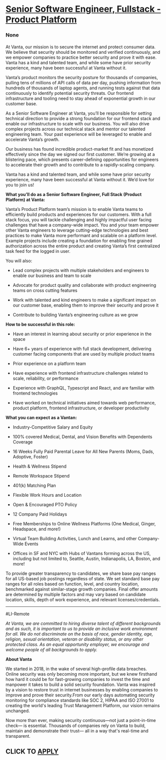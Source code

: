 # [Senior Software Engineer, Fullstack - Product Platform](https://www.remotewlb.com/apply/senior-software-engineer-fullstack-product-platform)  
### None  
####  

At Vanta, our mission is to secure the internet and protect consumer data. We believe that security should be monitored and verified continuously, and we empower companies to practice better security and prove it with ease. Vanta has a kind and talented team, and while some have prior security experience, many have been successful at Vanta without it.

Vanta’s product monitors the security posture for thousands of companies, pulling tens of millions of API calls of data per day, pushing information from hundreds of thousands of laptop agents, and running tests against that data continuously to identify potential security threats. Our frontend infrastructure and tooling need to stay ahead of exponential growth in our customer base.

As a Senior Software Engineer at Vanta, you’ll be responsible for setting technical direction to provide a strong foundation for our frontend stack and enable our infrastructure to scale with our business. You will also drive complex projects across our technical stack and mentor our talented engineering team. Your past experience will be leveraged to enable and accelerate Vanta’s growth.

Our business has found incredible product-market fit and has monetized effectively since the day we signed our first customer. We’re growing at a blistering pace, which presents career-defining opportunities for engineers to accelerate their growth and to contribute to a rapidly-scaling company.

Vanta has a kind and talented team, and while some have prior security experience, many have been successful at Vanta without it. We’d love for you to join us!

 **What you’ll do as a Senior Software Engineer, Full Stack (Product Platform) at Vanta:**

Vanta’s Product Platform team’s mission is to enable Vanta teams to efficiently build products and experiences for our customers. With a full stack focus, you will tackle challenging and highly impactful user facing challenges that have a company-wide impact. You and your team empower other Vanta engineers to leverage cutting-edge technologies and best practices to make Vanta more performant and scalable on a platform level. Example projects include creating a foundation for enabling fine grained authorization across the entire product and creating Vanta’s first centralized task feed for the logged in user.

You will also:

  * Lead complex projects with multiple stakeholders and engineers to enable our business and team to scale

  * Advocate for product quality and collaborate with product engineering teams on cross cutting features 

  * Work with talented and kind engineers to make a significant impact on our customer base, enabling them to improve their security and prove it

  * Contribute to building Vanta’s engineering culture as we grow

**How to be successful in this role:**

  * Have an interest in learning about security or prior experience in the space

  * Have 6+ years of experience with full stack development, delivering customer facing components that are used by multiple product teams

  * Prior experience on a platform team

  * Have experience with frontend infrastructure challenges related to scale, reliability, or performance

  * Experience with GraphQL, Typescript and React, and are familiar with frontend technologies

  * Have worked on technical initiatives aimed towards web performance, product platform, frontend infrastructure, or developer productivity

**What you can expect as a Vantan:**

  * Industry-Competitive Salary and Equity

  * 100% covered Medical, Dental, and Vision Benefits with Dependents Coverage

  * 16 Weeks Fully Paid Parental Leave for All New Parents (Moms, Dads, Adoptive, Foster)

  * Health & Wellness Stipend

  * Remote Workspace Stipend

  * 401(k) Matching Plan

  * Flexible Work Hours and Location

  * Open & Encouraged PTO Policy

  * 12 Company Paid Holidays

  * Free Memberships to Online Wellness Platforms (One Medical, Ginger, Headspace, and more!) 

  * Virtual Team Building Activities, Lunch and Learns, and other Company-Wide Events

  * Offices in SF and NYC with Hubs of Vantans forming across the US, including but not limited to, Seattle, Austin, Indianapolis, LA, Boston, and more! 

To provide greater transparency to candidates, we share base pay ranges for all US-based job postings regardless of state. We set standard base pay ranges for all roles based on function, level, and country location, benchmarked against similar-stage growth companies. Final offer amounts are determined by multiple factors and may vary based on candidate location, skills, depth of work experience, and relevant licenses/credentials.

****

#LI-Remote

 _At Vanta, we are committed to hiring diverse talent of different backgrounds and as such, it is important to us to provide an inclusive work environment for all. We do not discriminate on the basis of race, gender identity, age, religion, sexual orientation, veteran or disability status, or any other protected class. As an equal opportunity employer, we encourage and welcome people of all backgrounds to apply._

 **About Vanta**

We started in 2018, in the wake of several high-profile data breaches. Online security was only becoming more important, but we knew firsthand how hard it could be for fast-growing companies to invest the time and manpower it takes to build a solid security foundation. Vanta was inspired by a vision to restore trust in internet businesses by enabling companies to improve and prove their security.From our early days automating security monitoring for compliance standards like SOC 2, HIPAA and ISO 27001 to creating the world's leading Trust Management Platform, our vision remains unchanged.

Now more than ever, making security continuous—not just a point-in-time check— is essential. Thousands of companies rely on Vanta to build, maintain and demonstrate their trust— all in a way that's real-time and transparent.

  
## CLICK TO [APPLY](https://www.remotewlb.com/apply/senior-software-engineer-fullstack-product-platform)

